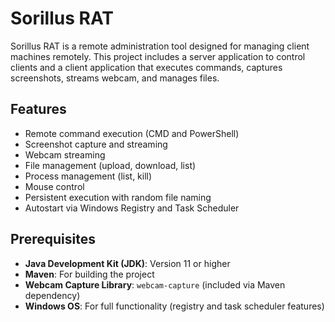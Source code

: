 # Sorillus RAT

Sorillus RAT is a remote administration tool designed for managing client machines remotely. This project includes a server application to control clients and a client application that executes commands, captures screenshots, streams webcam, and manages files.

## Features
- Remote command execution (CMD and PowerShell)
- Screenshot capture and streaming
- Webcam streaming
- File management (upload, download, list)
- Process management (list, kill)
- Mouse control
- Persistent execution with random file naming
- Autostart via Windows Registry and Task Scheduler

## Prerequisites
- **Java Development Kit (JDK)**: Version 11 or higher
- **Maven**: For building the project
- **Webcam Capture Library**: `webcam-capture` (included via Maven dependency)
- **Windows OS**: For full functionality (registry and task scheduler features)
<image-card alt="Server GUI" src="https://github.com/IWantU-N/JavaRat/blob/main/Screenshots/photo_2025-07-18_08-50-45.jpg" ></image-card>
